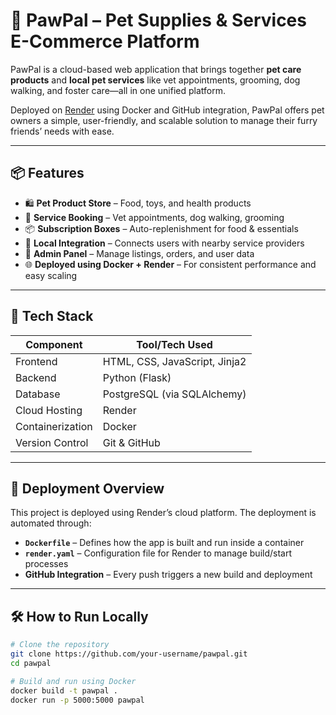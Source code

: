 # 🐾 PawPal – Pet Supplies & Services E-Commerce Platform

PawPal is a cloud-based web application that brings together **pet care products** and **local pet services** like vet appointments, grooming, dog walking, and foster care—all in one unified platform.

Deployed on [Render](https://render.com) using Docker and GitHub integration, PawPal offers pet owners a simple, user-friendly, and scalable solution to manage their furry friends’ needs with ease.

---

## 📦 Features

- 🛍️ **Pet Product Store** – Food, toys, and health products
- 🐶 **Service Booking** – Vet appointments, dog walking, grooming
- 📦 **Subscription Boxes** – Auto-replenishment for food & essentials
- 📍 **Local Integration** – Connects users with nearby service providers
- 📑 **Admin Panel** – Manage listings, orders, and user data
- 🌐 **Deployed using Docker + Render** – For consistent performance and easy scaling

---

## 🧰 Tech Stack

| Component      | Tool/Tech Used       |
|----------------|----------------------|
| Frontend       | HTML, CSS, JavaScript, Jinja2 |
| Backend        | Python (Flask)       |
| Database       | PostgreSQL (via SQLAlchemy) |
| Cloud Hosting  | Render               |
| Containerization | Docker             |
| Version Control | Git & GitHub        |

---

## 🚀 Deployment Overview

This project is deployed using Render’s cloud platform. The deployment is automated through:

- **`Dockerfile`** – Defines how the app is built and run inside a container
- **`render.yaml`** – Configuration file for Render to manage build/start processes
- **GitHub Integration** – Every push triggers a new build and deployment

---

## 🛠️ How to Run Locally

```bash
# Clone the repository
git clone https://github.com/your-username/pawpal.git
cd pawpal

# Build and run using Docker
docker build -t pawpal .
docker run -p 5000:5000 pawpal

